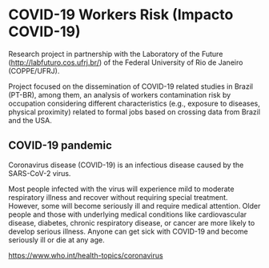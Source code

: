 # COVID-19 Workers Risk (Impacto COVID-19)

Research project in partnership with the Laboratory of the Future (http://labfuturo.cos.ufrj.br/) of the Federal University of Rio de Janeiro (COPPE/UFRJ).

Project focused on the dissemination of COVID-19 related studies in Brazil (PT-BR), among them, an analysis of workers contamination risk by occupation considering different characteristics (e.g., exposure to diseases, physical proximity) related to formal jobs based on crossing data from Brazil and the USA.

## COVID-19 pandemic

Coronavirus disease (COVID-19) is an infectious disease caused by the SARS-CoV-2 virus.

Most people infected with the virus will experience mild to moderate respiratory illness and recover without requiring special treatment. However, some will become seriously ill and require medical attention. Older people and those with underlying medical conditions like cardiovascular disease, diabetes, chronic respiratory disease, or cancer are more likely to develop serious illness. Anyone can get sick with COVID-19 and become seriously ill or die at any age.

https://www.who.int/health-topics/coronavirus